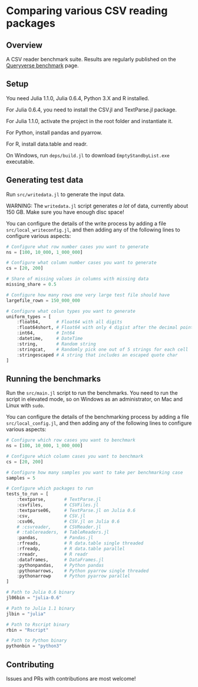 # Comparing various CSV reading packages

## Overview

A CSV reader benchmark suite. Results are regularly published on the [Queryverse benchmark](https://www.queryverse.org/benchmarks/) page.

## Setup

You need Julia 1.1.0, Julia 0.6.4, Python 3.X and R installed.

For Julia 0.6.4, you need to install the CSV.jl and TextParse.jl package.

For Julia 1.1.0, activate the project in the root folder and instantiate it.

For Python, install pandas and pyarrow.

For R, install data.table and readr.

On Windows, run `deps/build.jl` to download `EmptyStandbyList.exe` executable.

## Generating test data

Run `src/writedata.jl` to generate the input data.

WARNING: The `writedata.jl` script generates _a lot_ of data, currently about 150 GB. Make sure you have enough disc space!

You can configure the details of the write process by adding a file `src/local_writeconfig.jl`, and then adding any of the following lines to configure various aspects:

```julia
# Configure what row number cases you want to generate
ns = [100, 10_000, 1_000_000]

# Configure what column number cases you want to generate
cs = [20, 200]

# Share of missing values in columns with missing data
missing_share = 0.5

# Configure how many rows one very large test file should have
largefile_rown = 150_000_000

# Configure what colun types you want to generate
uniform_types = [
    :float64,      # Float64 with all digits
    :float64short, # Float64 with only 4 digist after the decimal point
    :int64,        # Int64
    :datetime,     # DateTime
    :string,       # Random string
    :stringcat,    # Randomly pick one out of 5 strings for each cell
    :stringescaped # A string that includes an escaped quote char
]
```

## Running the benchmarks

Run the `src/main.jl` script to run the benchmarks. You need to run the script in elevated mode, so on Windows as an administrator, on Mac and Linux with `sudo`.

You can configure the details of the benchmarking process by adding a file `src/local_config.jl`, and then adding any of the following lines to configure various aspects:

```julia
# Configure which row cases you want to benchmark
ns = [100, 10_000, 1_000_000]

# Configure which column cases you want to benchmark
cs = [20, 200]

# Configure how many samples you want to take per benchmarking case
samples = 5

# Configure which packages to run
tests_to_run = [
    :textparse,       # TextParse.jl
    :csvfiles,        # CSVFiles.jl
    :textparse06,     # TextParse.jl on Julia 0.6
    :csv,             # CSV.jl
    :csv06,           # CSV.jl on Julia 0.6
    # :csvreader,     # CSVReader.jl
    # :tablereaders,  # TableReaders.jl
    :pandas,          # Pandas.jl
    :rfreads,         # R data.table single threaded
    :rfreadp,         # R data.table parallel
    :rreadr,          # R readr
    :dataframes,      # DataFrames.jl
    :pythonpandas,    # Python pandas
    :pythonarrows,    # Python pyarrow single threaded
    :pythonarrowp     # Python pyarrow parallel
]

# Path to Julia 0.6 binary
jl06bin = "julia-0.6"

# Path to Julia 1.1 binary
jlbin = "julia"

# Path to Rscript binary
rbin = "Rscript"

# Path to Python binary
pythonbin = "python3"
```

## Contributing

Issues and PRs with contributions are most welcome!
